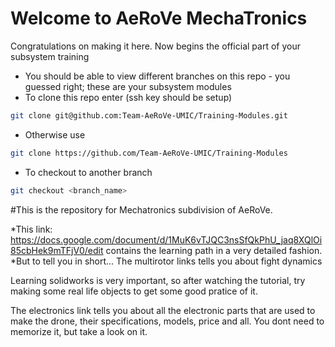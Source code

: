 # Welcome to AeRoVe MechaTronics
Congratulations on making it here. Now begins the official part of your subsystem training

* You should be able to view different branches on this repo - you guessed right; these are your subsystem modules
* To clone this repo enter (ssh key should be setup)
 ```sh
git clone git@github.com:Team-AeRoVe-UMIC/Training-Modules.git
```
* Otherwise use
 ```sh
git clone https://github.com/Team-AeRoVe-UMIC/Training-Modules
```
 
* To checkout to another branch
```sh
git checkout <branch_name>
```
#This is the repository for Mechatronics subdivision of AeRoVe.

*This link:
https://docs.google.com/document/d/1MuK6vTJQC3nsSfQkPhU_jaq8XQlOi85cbHek9mTFjV0/edit
contains the learning path in a very detailed fashion.
*But to tell you in short...
The multirotor links tells you about fight dynamics

Learning solidworks is very important, so after watching the tutorial, try making some real life objects to get some good pratice
 of it.
 
The electronics link tells you about all the electronic parts that are used to make the drone, their specifications, models, 
 price and all. You dont need to memorize it, but take a look on it. 
